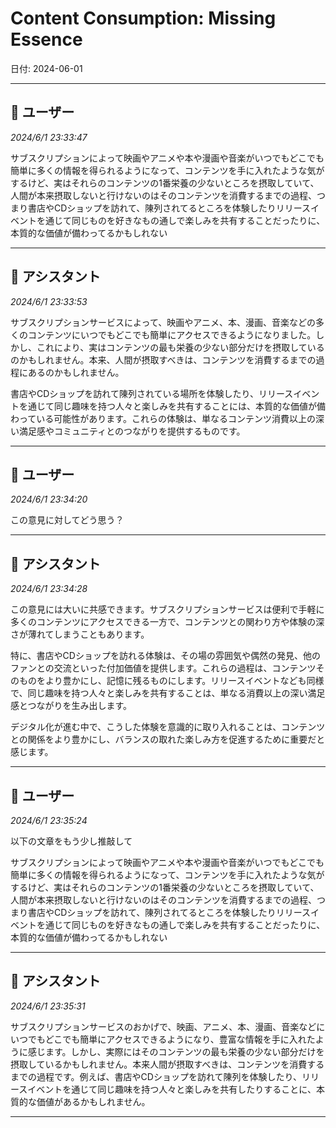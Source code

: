 # Content Consumption: Missing Essence

日付: 2024-06-01

---

## 👤 ユーザー
*2024/6/1 23:33:47*

サブスクリプションによって映画やアニメや本や漫画や音楽がいつでもどこでも簡単に多くの情報を得られるようになって、コンテンツを手に入れたような気がするけど、実はそれらのコンテンツの1番栄養の少ないところを摂取していて、人間が本来摂取しないと行けないのはそのコンテンツを消費するまでの過程、つまり書店やCDショップを訪れて、陳列されてるところを体験したりリリースイベントを通じて同じものを好きなもの通しで楽しみを共有することだったりに、本質的な価値が備わってるかもしれない

---

## 🤖 アシスタント
*2024/6/1 23:33:53*

サブスクリプションサービスによって、映画やアニメ、本、漫画、音楽などの多くのコンテンツにいつでもどこでも簡単にアクセスできるようになりました。しかし、これにより、実はコンテンツの最も栄養の少ない部分だけを摂取しているのかもしれません。本来、人間が摂取すべきは、コンテンツを消費するまでの過程にあるのかもしれません。

書店やCDショップを訪れて陳列されている場所を体験したり、リリースイベントを通じて同じ趣味を持つ人々と楽しみを共有することには、本質的な価値が備わっている可能性があります。これらの体験は、単なるコンテンツ消費以上の深い満足感やコミュニティとのつながりを提供するものです。

---

## 👤 ユーザー
*2024/6/1 23:34:20*

この意見に対してどう思う？

---

## 🤖 アシスタント
*2024/6/1 23:34:28*

この意見には大いに共感できます。サブスクリプションサービスは便利で手軽に多くのコンテンツにアクセスできる一方で、コンテンツとの関わり方や体験の深さが薄れてしまうこともあります。

特に、書店やCDショップを訪れる体験は、その場の雰囲気や偶然の発見、他のファンとの交流といった付加価値を提供します。これらの過程は、コンテンツそのものをより豊かにし、記憶に残るものにします。リリースイベントなども同様で、同じ趣味を持つ人々と楽しみを共有することは、単なる消費以上の深い満足感とつながりを生み出します。

デジタル化が進む中で、こうした体験を意識的に取り入れることは、コンテンツとの関係をより豊かにし、バランスの取れた楽しみ方を促進するために重要だと感じます。

---

## 👤 ユーザー
*2024/6/1 23:35:24*

以下の文章をもう少し推敲して

サブスクリプションによって映画やアニメや本や漫画や音楽がいつでもどこでも簡単に多くの情報を得られるようになって、コンテンツを手に入れたような気がするけど、実はそれらのコンテンツの1番栄養の少ないところを摂取していて、人間が本来摂取しないと行けないのはそのコンテンツを消費するまでの過程、つまり書店やCDショップを訪れて、陳列されてるところを体験したりリリースイベントを通じて同じものを好きなもの通しで楽しみを共有することだったりに、本質的な価値が備わってるかもしれない

---

## 🤖 アシスタント
*2024/6/1 23:35:31*

サブスクリプションサービスのおかげで、映画、アニメ、本、漫画、音楽などにいつでもどこでも簡単にアクセスできるようになり、豊富な情報を手に入れたように感じます。しかし、実際にはそのコンテンツの最も栄養の少ない部分だけを摂取しているかもしれません。本来人間が摂取すべきは、コンテンツを消費するまでの過程です。例えば、書店やCDショップを訪れて陳列を体験したり、リリースイベントを通じて同じ趣味を持つ人々と楽しみを共有したりすることに、本質的な価値があるかもしれません。

---
